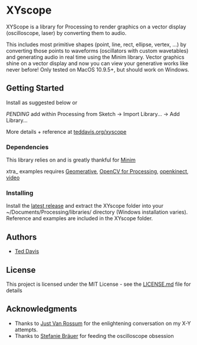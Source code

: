 # XYscope

XYScope is a library for Processing to render graphics on a vector display (oscilloscope, laser) by converting them to audio.

This includes most primitive shapes (point, line, rect, ellipse, vertex, ...) by converting those points to waveforms (oscillators with custom wavetables) and generating audio in real time using the Minim library. Vector graphics shine on a vector display and now you can view your generative works like never before! Only tested on MacOS 10.9.5+, but should work on Windows.

## Getting Started

Install as suggested below or 

*PENDING* add within Processing from Sketch -> Import Library... -> Add Library...

More details + reference at [teddavis.org/xyscope](http://www.teddavis.org/xyscope)

### Dependencies

This library relies on and is greatly thankful for [Minim](https://github.com/ddf/Minim)

xtra_ examples requires [Geomerative](https://github.com/rikrd/geomerative), [OpenCV for Processing](https://github.com/atduskgreg/opencv-processing), [openkinect](https://github.com/shiffman/OpenKinect-for-Processing), [video](https://github.com/processing/processing-video)

### Installing

Install the [latest release](https://github.com/ffd8/xyscope/releases) and extract the XYscope folder into your ~/Documents/Processing/libraries/ directory (Windows installation varies). Reference and examples are included in the XYscope folder.

## Authors

* [Ted Davis](http://teddavis.org)

## License

This project is licensed under the MIT License - see the [LICENSE.md](LICENSE.md) file for details

## Acknowledgments

* Thanks to [Just Van Rossum](https://www.instagram.com/justvanrossum/) for the enlightening conversation on my X-Y attempts.
* Thanks to [Stefanie Bräuer](https://mewi.unibas.ch/seminar/personen/profil/portrait/person/stefaniebraeuer/) for feeding the oscilloscope obsession

